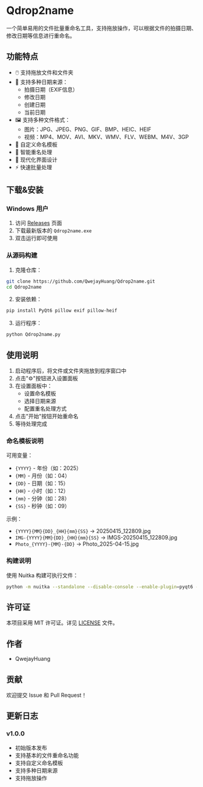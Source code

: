 # Qdrop2name

一个简单易用的文件批量重命名工具，支持拖放操作，可以根据文件的拍摄日期、修改日期等信息进行重命名。

## 功能特点

- 🖱️ 支持拖放文件和文件夹
- 📅 支持多种日期来源：
  - 拍摄日期（EXIF信息）
  - 修改日期
  - 创建日期
  - 当前日期
- 🖼️ 支持多种文件格式：
  - 图片：JPG、JPEG、PNG、GIF、BMP、HEIC、HEIF
  - 视频：MP4、MOV、AVI、MKV、WMV、FLV、WEBM、M4V、3GP
- 📝 自定义命名模板
- 🔄 智能重名处理
- 🎨 现代化界面设计
- ⚡ 快速批量处理

## 下载&安装

### Windows 用户

1. 访问 [Releases](https://github.com/QwejayHuang/Qdrop2name/releases) 页面
2. 下载最新版本的 `Qdrop2name.exe`
3. 双击运行即可使用

### 从源码构建

1. 克隆仓库：
```bash
git clone https://github.com/QwejayHuang/Qdrop2name.git
cd Qdrop2name
```

2. 安装依赖：
```bash
pip install PyQt6 pillow exif pillow-heif
```

3. 运行程序：
```bash
python Qdrop2name.py
```

## 使用说明

1. 启动程序后，将文件或文件夹拖放到程序窗口中
2. 点击"⚙"按钮进入设置面板
3. 在设置面板中：
   - 设置命名模板
   - 选择日期来源
   - 配置重名处理方式
4. 点击"开始"按钮开始重命名
5. 等待处理完成

### 命名模板说明

可用变量：
- `{YYYY}` - 年份（如：2025）
- `{MM}` - 月份（如：04）
- `{DD}` - 日期（如：15）
- `{HH}` - 小时（如：12）
- `{mm}` - 分钟（如：28）
- `{SS}` - 秒钟（如：09）

示例：
- `{YYYY}{MM}{DD}_{HH}{mm}{SS}` → 20250415_122809.jpg
- `IMG-{YYYY}{MM}{DD}_{HH}{mm}{SS}` → IMGS-20250415_122809.jpg
- `Photo_{YYYY}-{MM}-{DD}` → Photo_2025-04-15.jpg

### 构建说明

使用 Nuitka 构建可执行文件：

```bash
python -m nuitka --standalone --disable-console --enable-plugin=pyqt6 --include-module=PyQt6.QtWidgets --include-module=PyQt6.QtCore --include-module=PyQt6.QtGui --include-module=PIL --include-module=exif --include-module=pillow_heif --include-data-files=icon.ico=icon.ico --onefile --nofollow-import-to=tkinter --windows-icon-from-ico=icon.ico --remove-output --jobs=1 --lto=yes --include-data-files=settings.json=settings.json Qdrop2name.py
```

## 许可证

本项目采用 MIT 许可证。详见 [LICENSE](LICENSE) 文件。

## 作者

- QwejayHuang

## 贡献

欢迎提交 Issue 和 Pull Request！

## 更新日志

### v1.0.0
- 初始版本发布
- 支持基本的文件重命名功能
- 支持自定义命名模板
- 支持多种日期来源
- 支持拖放操作
